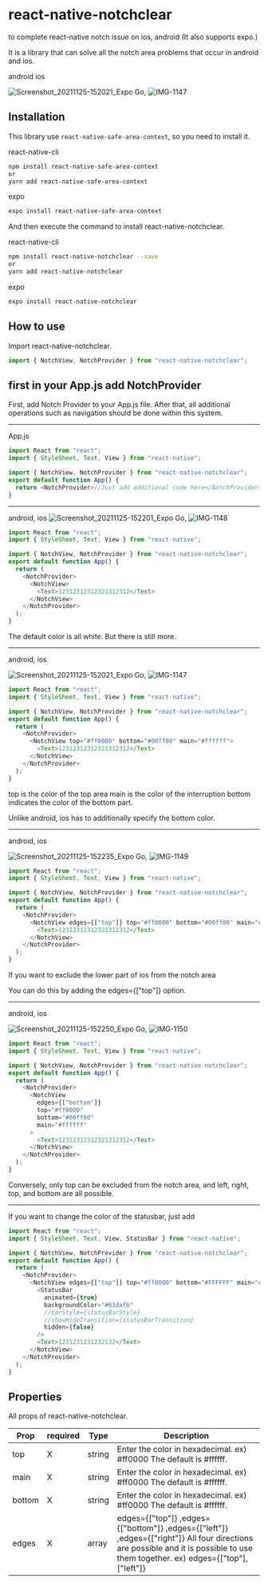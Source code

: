 # react-native-notchclear

to complete react-native notch issue on ios, android (It also supports expo.)

It is a library that can solve all the notch area problems that occur in android and ios.

android ios

![Screenshot_20211125-152021_Expo Go](https://user-images.githubusercontent.com/49832278/143392972-09099fdc-c6f2-4354-9318-7f4b3338f9d1.jpg), ![IMG-1147](https://user-images.githubusercontent.com/49832278/143392978-3ae9da98-4a5d-4e84-abff-490330a53f05.png)

## Installation

This library use `react-native-safe-area-context`, so you need to install it.

react-native-cli

```bash
npm install react-native-safe-area-context
or
yarn add react-native-safe-area-context
```

expo

```bash
expo install react-native-safe-area-context
```

And then execute the command to install react-native-notchclear.

react-native-cli

```bash
npm install react-native-notchclear --save
or
yarn add react-native-notchclear
```

expo

```bash
expo install react-native-notchclear
```

## How to use

Import react-native-notchclear.

```js
import { NotchView, NotchProvider } from "react-native-notchclear";
```

## first in your App.js add NotchProvider

First, add Notch Provider to your App.js file. After that, all additional operations such as navigation should be done within this system.

---

App.js

```js
import React from "react";
import { StyleSheet, Text, View } from "react-native";

import { NotchView, NotchProvider } from "react-native-notchclear";
export default function App() {
  return <NotchProvider>//Just add additional code here</NotchProvider>;
}
```

---

android, ios
![Screenshot_20211125-152201_Expo Go](https://user-images.githubusercontent.com/49832278/143393011-ea3c548d-0984-47d0-a7b6-0bde51aa17a4.jpg), ![IMG-1148](https://user-images.githubusercontent.com/49832278/143393029-06132d46-7268-4c0c-9b15-929c93750609.png)

```js
import React from "react";
import { StyleSheet, Text, View } from "react-native";

import { NotchView, NotchProvider } from "react-native-notchclear";
export default function App() {
  return (
    <NotchProvider>
      <NotchView>
        <Text>12312312312321312312</Text>
      </NotchView>
    </NotchProvider>
  );
}
```

The default color is all white. But there is still more.

---

android, ios

![Screenshot_20211125-152021_Expo Go](https://user-images.githubusercontent.com/49832278/143393066-2770d91f-d46f-4775-bd50-b81195bb75d7.jpg), ![IMG-1147](https://user-images.githubusercontent.com/49832278/143393078-ad213e06-ee5d-4bb6-92db-d27cb88c9173.png)

```js
import React from "react";
import { StyleSheet, Text, View } from "react-native";

import { NotchView, NotchProvider } from "react-native-notchclear";
export default function App() {
  return (
    <NotchProvider>
      <NotchView top="#ff0000" bottom="#00ff00" main="#ffffff">
        <Text>12312312312321312312</Text>
      </NotchView>
    </NotchProvider>
  );
}
```

top is the color of the top area
main is the color of the interruption
bottom indicates the color of the bottom part.

Unlike android, ios has to additionally specify the bottom color.

---

android, ios

![Screenshot_20211125-152235_Expo Go](https://user-images.githubusercontent.com/49832278/143393092-caefc98e-40b2-427b-baa9-230bd096ac2b.jpg), ![IMG-1149](https://user-images.githubusercontent.com/49832278/143393097-128b1c7f-16f9-45c5-847a-f0c5135f9c9b.png)

```js
import React from "react";
import { StyleSheet, Text, View } from "react-native";

import { NotchView, NotchProvider } from "react-native-notchclear";
export default function App() {
  return (
    <NotchProvider>
      <NotchView edges={["top"]} top="#ff0000" bottom="#00ff00" main="#ffffff">
        <Text>12312312312321312312</Text>
      </NotchView>
    </NotchProvider>
  );
}
```

If you want to exclude the lower part of ios from the notch area

You can do this by adding the edges={["top"]} option.

---

android, ios

![Screenshot_20211125-152250_Expo Go](https://user-images.githubusercontent.com/49832278/143393104-c86562e8-dfdd-4c3c-97ac-28f54f1ec8d5.jpg), ![IMG-1150](https://user-images.githubusercontent.com/49832278/143393111-208d79b0-2257-497a-b222-95e0a9568146.png)

```js
import React from "react";
import { StyleSheet, Text, View } from "react-native";

import { NotchView, NotchProvider } from "react-native-notchclear";
export default function App() {
  return (
    <NotchProvider>
      <NotchView
        edges={["bottom"]}
        top="#ff0000"
        bottom="#00ff00"
        main="#ffffff"
      >
        <Text>12312312312321312312</Text>
      </NotchView>
    </NotchProvider>
  );
}
```

Conversely, only top can be excluded from the notch area, and left, right, top, and bottom are all possible.

---

If you want to change the color of the statusbar, just add

```js
import React from "react";
import { StyleSheet, Text, View, StatusBar } from "react-native";

import { NotchView, NotchProvider } from "react-native-notchclear";
export default function App() {
  return (
    <NotchProvider>
      <NotchView edges={["top"]} top="#ff0000" bottom="#FFFFFF" main="#00ff00">
        <StatusBar
          animated={true}
          backgroundColor="#61dafb"
          //barStyle={statusBarStyle}
          //showHideTransition={statusBarTransition}
          hidden={false}
        />
        <Text>1231231231232132</Text>
      </NotchView>
    </NotchProvider>
  );
}
```

## Properties

All props of react-native-notchclear.

| Prop   | required | Type   | Description                                                                                                                                                                     |
| ------ | -------- | ------ | ------------------------------------------------------------------------------------------------------------------------------------------------------------------------------- |
| top    | X        | string | Enter the color in hexadecimal. ex) #ff0000 The default is #ffffff.                                                                                                             |
| main   | X        | string | Enter the color in hexadecimal. ex) #ff0000 The default is #ffffff.                                                                                                             |
| bottom | X        | string | Enter the color in hexadecimal. ex) #ff0000 The default is #ffffff.                                                                                                             |
| edges  | X        | array  | edges={["top"]} ,edges={["bottom"]} ,edges={["left"]} ,edges={["right"]} All four directions are possible and it is possible to use them together. ex) edges={["top"],["left"]} |
